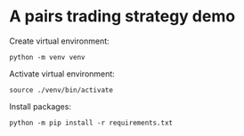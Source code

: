 # A pairs trading strategy demo

Create virtual environment:

```python -m venv venv```

Activate virtual environment:

```source ./venv/bin/activate```

Install packages:

```python -m pip install -r requirements.txt```
